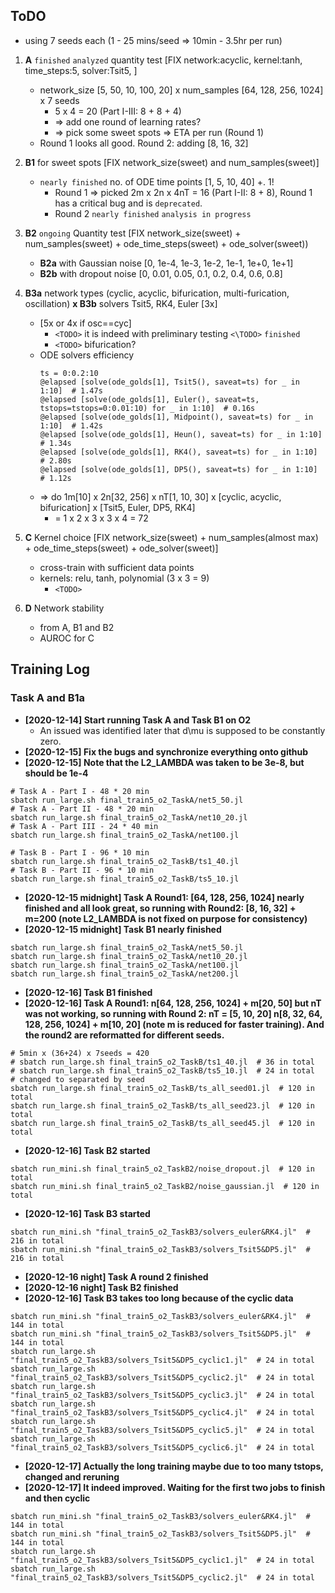 ## ToDO

* using 7 seeds each (1 - 25 mins/seed => 10min - 3.5hr per run)

1. **A** `finished` `analyzed` quantity test [FIX network:acyclic, kernel:tanh, time_steps:5, solver:Tsit5, ]
    * network_size [5, 50, 10, 100, 20] x num_samples [64, 128, 256, 1024] x 7 seeds
        * 5 x 4 = 20 (Part I-III: 8 + 8 + 4)
        * => add one round of learning rates? <HOLD after B1>
        * => pick some sweet spots => ETA per run (Round 1)
    * Round 1 looks all good. Round 2: adding [8, 16, 32]

2. **B1** for sweet spots [FIX network_size(sweet) and num_samples(sweet)]
    * `nearly finished` no. of ODE time points [1, 5, 10, 40] +. 1!
        * Round 1 => picked 2m x 2n x 4nT = 16 (Part I-II: 8 + 8), Round 1 has a critical bug and is `deprecated`.
        * Round 2 `nearly finished` `analysis in progress`

3. **B2** `ongoing` Quantity test [FIX network_size(sweet) + num_samples(sweet) + ode_time_steps(sweet) + ode_solver(sweet))
    * **B2a** with Gaussian noise [0, 1e-4, 1e-3, 1e-2, 1e-1, 1e+0, 1e+1]
    * **B2b** with dropout noise [0, 0.01, 0.05, 0.1, 0.2, 0.4, 0.6, 0.8]

4. **B3a** network types (cyclic, acyclic, bifurication, multi-furication, oscillation)  **x B3b** solvers Tsit5, RK4, Euler [3x]
    * [5x or 4x if osc==cyc]
        * `<TODO>` it is indeed with preliminary testing `<\TODO>` `finished`
        * `<TODO>` bifurication?
    * ODE solvers efficiency
        ```
        ts = 0:0.2:10
        @elapsed [solve(ode_golds[1], Tsit5(), saveat=ts) for _ in 1:10]  # 1.47s
        @elapsed [solve(ode_golds[1], Euler(), saveat=ts, tstops=tstops=0:0.01:10) for _ in 1:10]  # 0.16s
        @elapsed [solve(ode_golds[1], Midpoint(), saveat=ts) for _ in 1:10]  # 1.42s
        @elapsed [solve(ode_golds[1], Heun(), saveat=ts) for _ in 1:10]  # 1.34s
        @elapsed [solve(ode_golds[1], RK4(), saveat=ts) for _ in 1:10]  # 2.80s
        @elapsed [solve(ode_golds[1], DP5(), saveat=ts) for _ in 1:10]  # 1.12s
        ```
    * => do 1m[10] x 2n[32, 256] x nT[1, 10, 30] x [cyclic, acyclic, bifurication] x [Tsit5, Euler, DP5, RK4]
        * = 1 x 2 x 3 x 3 x 4 = 72

5. **C** Kernel choice [FIX network_size(sweet) + num_samples(almost max) + ode_time_steps(sweet) + ode_solver(sweet)]
    * cross-train with sufficient data points
    * kernels: relu, tanh, polynomial (3 x 3 = 9)
        * `<TODO>`

5. **D** Network stability
    * from A, B1 and B2
    * AUROC for C


## Training Log

### Task A and B1a
* **[2020-12-14] Start running Task A and Task B1 on O2**
  * An issued was identified later that d\mu is supposed to be constantly zero.
* **[2020-12-15] Fix the bugs and synchronize everything onto github**
* **[2020-12-15] Note that the L2_LAMBDA was taken to be 3e-8, but should be 1e-4**
```
# Task A - Part I - 48 * 20 min
sbatch run_large.sh final_train5_o2_TaskA/net5_50.jl
# Task A - Part II - 48 * 20 min
sbatch run_large.sh final_train5_o2_TaskA/net10_20.jl
# Task A - Part III - 24 * 40 min
sbatch run_large.sh final_train5_o2_TaskA/net100.jl

# Task B - Part I - 96 * 10 min
sbatch run_large.sh final_train5_o2_TaskB/ts1_40.jl
# Task B - Part II - 96 * 10 min
sbatch run_large.sh final_train5_o2_TaskB/ts5_10.jl

```
* **[2020-12-15 midnight] Task A Round1: [64, 128, 256, 1024] nearly finished and all look great, so running with Round2: [8, 16, 32] + m=200 (note L2_LAMBDA is not fixed on purpose for consistency)**
* **[2020-12-15 midnight] Task B1 nearly finished**
```
sbatch run_large.sh final_train5_o2_TaskA/net5_50.jl
sbatch run_large.sh final_train5_o2_TaskA/net10_20.jl
sbatch run_large.sh final_train5_o2_TaskA/net100.jl
sbatch run_large.sh final_train5_o2_TaskA/net200.jl
```
* **[2020-12-16] Task B1 finished**
* **[2020-12-16] Task A Round1: n[64, 128, 256, 1024] + m[20, 50] but nT was not working, so running with Round 2: nT = [5, 10, 20] n[8, 32, 64, 128, 256, 1024] + m[10, 20] (note m is reduced for faster training). And the round2 are reformatted for different seeds.**

```
# 5min x (36+24) x 7seeds = 420
# sbatch run_large.sh final_train5_o2_TaskB/ts1_40.jl  # 36 in total
# sbatch run_large.sh final_train5_o2_TaskB/ts5_10.jl  # 24 in total
# changed to separated by seed
sbatch run_large.sh final_train5_o2_TaskB/ts_all_seed01.jl  # 120 in total
sbatch run_large.sh final_train5_o2_TaskB/ts_all_seed23.jl  # 120 in total
sbatch run_large.sh final_train5_o2_TaskB/ts_all_seed45.jl  # 120 in total

```
* **[2020-12-16] Task B2 started**
```
sbatch run_mini.sh final_train5_o2_TaskB2/noise_dropout.jl  # 120 in total
sbatch run_mini.sh final_train5_o2_TaskB2/noise_gaussian.jl  # 120 in total
```
* **[2020-12-16] Task B3 started**
```
sbatch run_mini.sh "final_train5_o2_TaskB3/solvers_euler&RK4.jl"  # 216 in total
sbatch run_mini.sh "final_train5_o2_TaskB3/solvers_Tsit5&DP5.jl"  # 216 in total
```
* **[2020-12-16 night] Task A round 2 finished**
* **[2020-12-16 night] Task B2 finished**
* **[2020-12-16] Task B3 takes too long because of the cyclic data**
```
sbatch run_mini.sh "final_train5_o2_TaskB3/solvers_euler&RK4.jl"  # 144 in total
sbatch run_mini.sh "final_train5_o2_TaskB3/solvers_Tsit5&DP5.jl"  # 144 in total
sbatch run_large.sh "final_train5_o2_TaskB3/solvers_Tsit5&DP5_cyclic1.jl"  # 24 in total
sbatch run_large.sh "final_train5_o2_TaskB3/solvers_Tsit5&DP5_cyclic2.jl"  # 24 in total
sbatch run_large.sh "final_train5_o2_TaskB3/solvers_Tsit5&DP5_cyclic3.jl"  # 24 in total
sbatch run_large.sh "final_train5_o2_TaskB3/solvers_Tsit5&DP5_cyclic4.jl"  # 24 in total
sbatch run_large.sh "final_train5_o2_TaskB3/solvers_Tsit5&DP5_cyclic5.jl"  # 24 in total
sbatch run_large.sh "final_train5_o2_TaskB3/solvers_Tsit5&DP5_cyclic6.jl"  # 24 in total
```
* **[2020-12-17] Actually the long training maybe due to too many tstops, changed and reruning**
* **[2020-12-17] It indeed improved. Waiting for the first two jobs to finish and then cyclic**
```
sbatch run_mini.sh "final_train5_o2_TaskB3/solvers_euler&RK4.jl"  # 144 in total
sbatch run_mini.sh "final_train5_o2_TaskB3/solvers_Tsit5&DP5.jl"  # 144 in total
sbatch run_large.sh "final_train5_o2_TaskB3/solvers_Tsit5&DP5_cyclic1.jl"  # 24 in total
sbatch run_large.sh "final_train5_o2_TaskB3/solvers_Tsit5&DP5_cyclic2.jl"  # 24 in total
```
